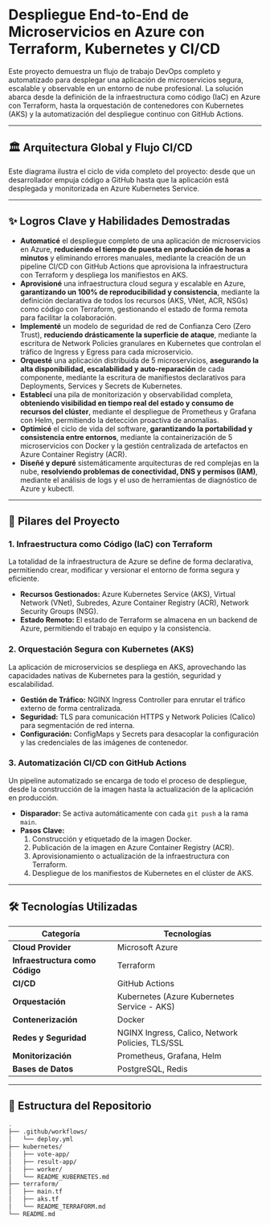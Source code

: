 # Despliegue End-to-End de Microservicios en Azure con Terraform, Kubernetes y CI/CD

Este proyecto demuestra un flujo de trabajo DevOps completo y automatizado para desplegar una aplicación de microservicios segura, escalable y observable en un entorno de nube profesional. La solución abarca desde la definición de la infraestructura como código (IaC) en Azure con Terraform, hasta la orquestación de contenedores con Kubernetes (AKS) y la automatización del despliegue continuo con GitHub Actions.

---

## 🏛️ Arquitectura Global y Flujo CI/CD

Este diagrama ilustra el ciclo de vida completo del proyecto: desde que un desarrollador empuja código a GitHub hasta que la aplicación está desplegada y monitorizada en Azure Kubernetes Service.

---

## ✨ Logros Clave y Habilidades Demostradas

* **Automaticé** el despliegue completo de una aplicación de microservicios en Azure, **reduciendo el tiempo de puesta en producción de horas a minutos** y eliminando errores manuales, mediante la creación de un pipeline CI/CD con GitHub Actions que aprovisiona la infraestructura con Terraform y despliega los manifiestos en AKS.
* **Aprovisioné** una infraestructura cloud segura y escalable en Azure, **garantizando un 100% de reproducibilidad y consistencia**, mediante la definición declarativa de todos los recursos (AKS, VNet, ACR, NSGs) como código con Terraform, gestionando el estado de forma remota para facilitar la colaboración.
* **Implementé** un modelo de seguridad de red de Confianza Cero (Zero Trust), **reduciendo drásticamente la superficie de ataque**, mediante la escritura de Network Policies granulares en Kubernetes que controlan el tráfico de Ingress y Egress para cada microservicio.
* **Orquesté** una aplicación distribuida de 5 microservicios, **asegurando la alta disponibilidad, escalabilidad y auto-reparación** de cada componente, mediante la escritura de manifiestos declarativos para Deployments, Services y Secrets de Kubernetes.
* **Establecí** una pila de monitorización y observabilidad completa, **obteniendo visibilidad en tiempo real del estado y consumo de recursos del clúster**, mediante el despliegue de Prometheus y Grafana con Helm, permitiendo la detección proactiva de anomalías.
* **Optimicé** el ciclo de vida del software, **garantizando la portabilidad y consistencia entre entornos**, mediante la containerización de 5 microservicios con Docker y la gestión centralizada de artefactos en Azure Container Registry (ACR).
* **Diseñé y depuré** sistemáticamente arquitecturas de red complejas en la nube, **resolviendo problemas de conectividad, DNS y permisos (IAM)**, mediante el análisis de logs y el uso de herramientas de diagnóstico de Azure y kubectl.

---

## 🚀 Pilares del Proyecto

### 1. Infraestructura como Código (IaC) con Terraform

La totalidad de la infraestructura de Azure se define de forma declarativa, permitiendo crear, modificar y versionar el entorno de forma segura y eficiente.

* **Recursos Gestionados:** Azure Kubernetes Service (AKS), Virtual Network (VNet), Subredes, Azure Container Registry (ACR), Network Security Groups (NSG).
* **Estado Remoto:** El estado de Terraform se almacena en un backend de Azure, permitiendo el trabajo en equipo y la consistencia.

### 2. Orquestación Segura con Kubernetes (AKS)

La aplicación de microservicios se despliega en AKS, aprovechando las capacidades nativas de Kubernetes para la gestión, seguridad y escalabilidad.

* **Gestión de Tráfico:** NGINX Ingress Controller para enrutar el tráfico externo de forma centralizada.
* **Seguridad:** TLS para comunicación HTTPS y Network Policies (Calico) para segmentación de red interna.
* **Configuración:** ConfigMaps y Secrets para desacoplar la configuración y las credenciales de las imágenes de contenedor.

### 3. Automatización CI/CD con GitHub Actions

Un pipeline automatizado se encarga de todo el proceso de despliegue, desde la construcción de la imagen hasta la actualización de la aplicación en producción.

* **Disparador:** Se activa automáticamente con cada `git push` a la rama `main`.
* **Pasos Clave:**
    1.  Construcción y etiquetado de la imagen Docker.
    2.  Publicación de la imagen en Azure Container Registry (ACR).
    3.  Aprovisionamiento o actualización de la infraestructura con Terraform.
    4.  Despliegue de los manifiestos de Kubernetes en el clúster de AKS.

---

## 🛠️ Tecnologías Utilizadas

| Categoría                 | Tecnologías                                       |
| ------------------------- | ------------------------------------------------- |
| **Cloud Provider** | Microsoft Azure                                   |
| **Infraestructura como Código** | Terraform                                         |
| **CI/CD** | GitHub Actions                                    |
| **Orquestación** | Kubernetes (Azure Kubernetes Service - AKS)       |
| **Contenerización** | Docker                                            |
| **Redes y Seguridad** | NGINX Ingress, Calico, Network Policies, TLS/SSL  |
| **Monitorización** | Prometheus, Grafana, Helm                         |
| **Bases de Datos** | PostgreSQL, Redis                                 |

---

## 📁 Estructura del Repositorio

```bash
.
├── .github/workflows/    
│   └── deploy.yml
├── kubernetes/            
│   ├── vote-app/
│   ├── result-app/
│   ├── worker/
│   └── README_KUBERNETES.md           
├── terraform/              
│   ├── main.tf
│   ├── aks.tf
│   └── README_TERRAFORM.md           
└── README.md               
